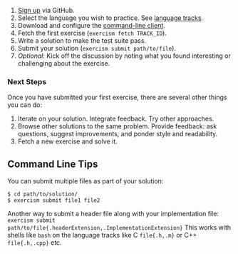 1. [Sign up](/login?return_path=/how-it-works) via GitHub.
1. Select the language you wish to practice. See [language tracks](/languages).
1. Download and configure the [command-line client](/cli).
1. Fetch the first exercise (`exercism fetch TRACK_ID`).
1. Write a solution to make the test suite pass.
1. Submit your solution (`exercism submit path/to/file`).
1. _Optional_: Kick off the discussion by noting what you found interesting or challenging about the exercise.

### Next Steps

Once you have submitted your first exercise, there are several other things you can do:

1. Iterate on your solution. Integrate feedback. Try other approaches.
1. Browse other solutions to the same problem.
   Provide feedback: ask questions, suggest improvements, and ponder style and readability.
1. Fetch a new exercise and solve it.

## Command Line Tips

You can submit multiple files as part of your solution:

```
$ cd path/to/solution/
$ exercism submit file1 file2
```

Another way to submit a header file along with your implementation file:
`exercism submit path/to/file{.headerExtension,.ImplementationExtension}`
This works with shells like `bash` on the language tracks like C `file{.h,.m}` or C++ `file{.h,.cpp}` etc.

